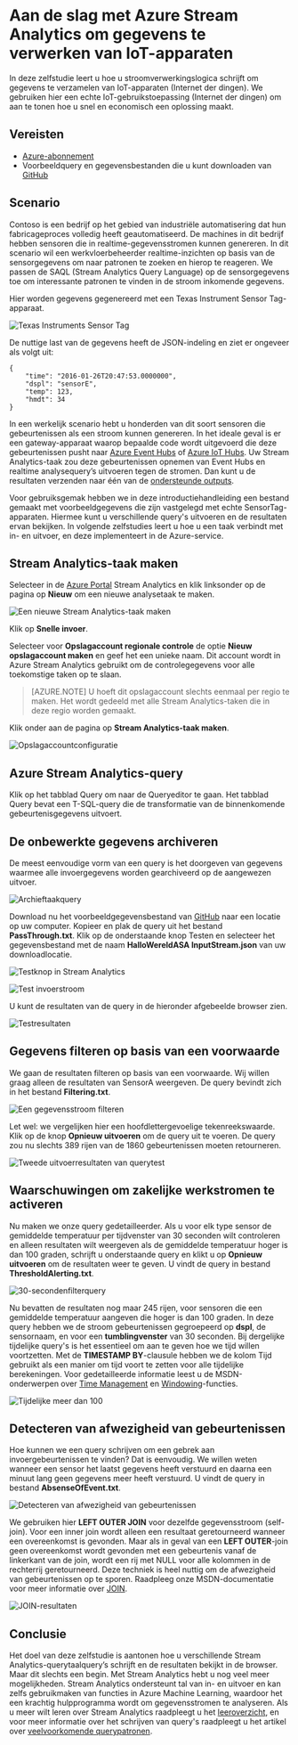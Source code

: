 <properties
    pageTitle="Aan de slag met Azure Stream Analytics om gegevens te verwerken van IoT-apparaten | Stream Analytics"
    description="IoT-sensortags en -gegevensstromen met Stream Analytics en realtime-gegevensverwerking"
    keywords="IOT-oplossing, aan de slag met iot"
    services="stream-analytics"
    documentationCenter=""
    authors="jeffstokes72"
    manager="paulettm"
    editor="cgronlun"
/>

<tags 
    ms.service="stream-analytics" 
    ms.devlang="na" 
    ms.topic="hero-article" 
    ms.tgt_pltfrm="na" 
    ms.workload="data-services" 
    ms.date="08/11/2016"
    ms.author="jeffstok"
/>

# Aan de slag met Azure Stream Analytics om gegevens te verwerken van IoT-apparaten

In deze zelfstudie leert u hoe u stroomverwerkingslogica schrijft om gegevens te verzamelen van IoT-apparaten (Internet der dingen). We gebruiken hier een echte IoT-gebruikstoepassing (Internet der dingen) om aan te tonen hoe u snel en economisch een oplossing maakt.

## Vereisten

-   [Azure-abonnement](https://azure.microsoft.com/pricing/free-trial/)
-   Voorbeeldquery en gegevensbestanden die u kunt downloaden van [GitHub](https://aka.ms/azure-stream-analytics-get-started-iot)

## Scenario

Contoso is een bedrijf op het gebied van industriële automatisering dat hun fabricageproces volledig heeft geautomatiseerd. De machines in dit bedrijf hebben sensoren die in realtime-gegevensstromen kunnen genereren. In dit scenario wil een werkvloerbeheerder realtime-inzichten op basis van de sensorgegevens om naar patronen te zoeken en hierop te reageren. We passen de SAQL (Stream Analytics Query Language) op de sensorgegevens toe om interessante patronen te vinden in de stroom inkomende gegevens.

Hier worden gegevens gegenereerd met een Texas Instrument Sensor Tag-apparaat.

![Texas Instruments Sensor Tag](./media/stream-analytics-get-started-with-iot-devices/stream-analytics-get-started-with-iot-devices-01.jpg)

De nuttige last van de gegevens heeft de JSON-indeling en ziet er ongeveer als volgt uit:

    
    {
        "time": "2016-01-26T20:47:53.0000000",  
        "dspl": "sensorE",  
        "temp": 123,  
        "hmdt": 34  
    }  
    
In een werkelijk scenario hebt u honderden van dit soort sensoren die gebeurtenissen als een stroom kunnen genereren. In het ideale geval is er een gateway-apparaat waarop bepaalde code wordt uitgevoerd die deze gebeurtenissen pusht naar [Azure Event Hubs](https://azure.microsoft.com/services/event-hubs/) of [Azure IoT Hubs](https://azure.microsoft.com/services/iot-hub/). Uw Stream Analytics-taak zou deze gebeurtenissen opnemen van Event Hubs en realtime analysequery’s uitvoeren tegen de stromen. Dan kunt u de resultaten verzenden naar één van de [ondersteunde outputs](stream-analytics-define-outputs.md).

Voor gebruiksgemak hebben we in deze introductiehandleiding een bestand gemaakt met voorbeeldgegevens die zijn vastgelegd met echte SensorTag-apparaten. Hiermee kunt u verschillende query's uitvoeren en de resultaten ervan bekijken. In volgende zelfstudies leert u hoe u een taak verbindt met in- en uitvoer, en deze implementeert in de Azure-service.

## Stream Analytics-taak maken

Selecteer in de [Azure Portal](http://manage.windowsazure.com) Stream Analytics en klik linksonder op de pagina op **Nieuw** om een nieuwe analysetaak te maken.

![Een nieuwe Stream Analytics-taak maken](./media/stream-analytics-get-started-with-iot-devices/stream-analytics-get-started-with-iot-devices-02.png)

Klik op **Snelle invoer**.

Selecteer voor **Opslagaccount regionale controle** de optie **Nieuw opslagaccount maken** en geef het een unieke naam. Dit account wordt in Azure Stream Analytics gebruikt om de controlegegevens voor alle toekomstige taken op te slaan.

> [AZURE.NOTE] U hoeft dit opslagaccount slechts eenmaal per regio te maken. Het wordt gedeeld met alle Stream Analytics-taken die in deze regio worden gemaakt.

Klik onder aan de pagina op **Stream Analytics-taak maken**.

![Opslagaccountconfiguratie](./media/stream-analytics-get-started-with-iot-devices/stream-analytics-get-started-with-iot-devices-03.jpg)

## Azure Stream Analytics-query

Klik op het tabblad Query om naar de Queryeditor te gaan. Het tabblad Query bevat een T-SQL-query die de transformatie van de binnenkomende gebeurtenisgegevens uitvoert.

## De onbewerkte gegevens archiveren

De meest eenvoudige vorm van een query is het doorgeven van gegevens waarmee alle invoergegevens worden gearchiveerd op de aangewezen uitvoer.

![Archieftaakquery](./media/stream-analytics-get-started-with-iot-devices/stream-analytics-get-started-with-iot-devices-04.png)

Download nu het voorbeeldgegevensbestand van [GitHub](https://aka.ms/azure-stream-analytics-get-started-iot) naar een locatie op uw computer. Kopieer en plak de query uit het bestand **PassThrough.txt**. Klik op de onderstaande knop Testen en selecteer het gegevensbestand met de naam **HalloWereldASA InputStream.json** van uw downloadlocatie.

![Testknop in Stream Analytics](./media/stream-analytics-get-started-with-iot-devices/stream-analytics-get-started-with-iot-devices-05.png)

![Test invoerstroom](./media/stream-analytics-get-started-with-iot-devices/stream-analytics-get-started-with-iot-devices-06.png)

U kunt de resultaten van de query in de hieronder afgebeelde browser zien.

![Testresultaten](./media/stream-analytics-get-started-with-iot-devices/stream-analytics-get-started-with-iot-devices-07.png)

## Gegevens filteren op basis van een voorwaarde

We gaan de resultaten filteren op basis van een voorwaarde. Wij willen graag alleen de resultaten van SensorA weergeven. De query bevindt zich in het bestand **Filtering.txt**.

![Een gegevensstroom filteren](./media/stream-analytics-get-started-with-iot-devices/stream-analytics-get-started-with-iot-devices-08.png)

Let wel: we vergelijken hier een hoofdlettergevoelige tekenreekswaarde. Klik op de knop **Opnieuw uitvoeren** om de query uit te voeren. De query zou nu slechts 389 rijen van de 1860 gebeurtenissen moeten retourneren.

![Tweede uitvoerresultaten van querytest](./media/stream-analytics-get-started-with-iot-devices/stream-analytics-get-started-with-iot-devices-09.png)

## Waarschuwingen om zakelijke werkstromen te activeren

Nu maken we onze query gedetailleerder. Als u voor elk type sensor de gemiddelde temperatuur per tijdvenster van 30 seconden wilt controleren en alleen resultaten wilt weergeven als de gemiddelde temperatuur hoger is dan 100 graden, schrijft u onderstaande query en klikt u op **Opnieuw uitvoeren** om de resultaten weer te geven. U vindt de query in bestand **ThresholdAlerting.txt**.

![30-secondenfilterquery](./media/stream-analytics-get-started-with-iot-devices/stream-analytics-get-started-with-iot-devices-10.png)

Nu bevatten de resultaten nog maar 245 rijen, voor sensoren die een gemiddelde temperatuur aangeven die hoger is dan 100 graden. In deze query hebben we de stroom gebeurtenissen gegroepeerd op **dspl**, de sensornaam, en voor een **tumblingvenster** van 30 seconden. Bij dergelijke tijdelijke query's is het essentieel om aan te geven hoe we tijd willen voortzetten. Met de **TIMESTAMP BY**-clausule hebben we de kolom Tijd gebruikt als een manier om tijd voort te zetten voor alle tijdelijke berekeningen. Voor gedetailleerde informatie leest u de MSDN-onderwerpen over [Time Management](https://msdn.microsoft.com/library/azure/mt582045.aspx) en [Windowing](https://msdn.microsoft.com/library/azure/dn835019.aspx)-functies.

![Tijdelijke meer dan 100](./media/stream-analytics-get-started-with-iot-devices/stream-analytics-get-started-with-iot-devices-11.png)

## Detecteren van afwezigheid van gebeurtenissen

Hoe kunnen we een query schrijven om een gebrek aan invoergebeurtenissen te vinden? Dat is eenvoudig. We willen weten wanneer een sensor het laatst gegevens heeft verstuurd en daarna een minuut lang geen gegevens meer heeft verstuurd. U vindt de query in bestand **AbsenseOfEvent.txt**.

![Detecteren van afwezigheid van gebeurtenissen](./media/stream-analytics-get-started-with-iot-devices/stream-analytics-get-started-with-iot-devices-12.png)

We gebruiken hier **LEFT OUTER JOIN** voor dezelfde gegevensstroom (self-join). Voor een inner join wordt alleen een resultaat geretourneerd wanneer een overeenkomst is gevonden.  Maar als in geval van een **LEFT OUTER**-join geen overeenkomst wordt gevonden met een gebeurtenis vanaf de linkerkant van de join, wordt een rij met NULL voor alle kolommen in de rechterrij geretourneerd. Deze techniek is heel nuttig om de afwezigheid van gebeurtenissen op te sporen. Raadpleeg onze MSDN-documentatie voor meer informatie over [JOIN](https://msdn.microsoft.com/library/azure/dn835026.aspx).

![JOIN-resultaten](./media/stream-analytics-get-started-with-iot-devices/stream-analytics-get-started-with-iot-devices-13.png)

## Conclusie

Het doel van deze zelfstudie is aantonen hoe u verschillende Stream Analytics-querytaalquery’s schrijft en de resultaten bekijkt in de browser. Maar dit slechts een begin. Met Stream Analytics hebt u nog veel meer mogelijkheden. Stream Analytics ondersteunt tal van in- en uitvoer en kan zelfs gebruikmaken van functies in Azure Machine Learning, waardoor het een krachtig hulpprogramma wordt om gegevensstromen te analyseren. Als u meer wilt leren over Stream Analytics raadpleegt u het [leeroverzicht](https://azure.microsoft.com/documentation/learning-paths/stream-analytics/), en voor meer informatie over het schrijven van query's raadpleegt u het artikel over [veelvoorkomende querypatronen](./stream-analytics-stream-analytics-query-patterns.md).



<!--HONumber=ago16_HO4-->


